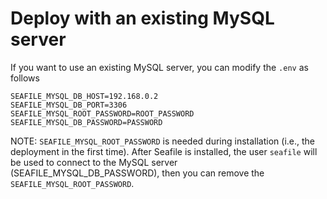 # Deploy with an existing MySQL server

If you want to use an existing MySQL server, you can modify the `.env` as follows

```env
SEAFILE_MYSQL_DB_HOST=192.168.0.2
SEAFILE_MYSQL_DB_PORT=3306
SEAFILE_MYSQL_ROOT_PASSWORD=ROOT_PASSWORD
SEAFILE_MYSQL_DB_PASSWORD=PASSWORD
```

NOTE: `SEAFILE_MYSQL_ROOT_PASSWORD` is needed during installation (i.e., the deployment in the first time). After Seafile is installed, the user `seafile` will be used to connect to the MySQL server (SEAFILE_MYSQL_DB_PASSWORD), then you can remove the `SEAFILE_MYSQL_ROOT_PASSWORD`.